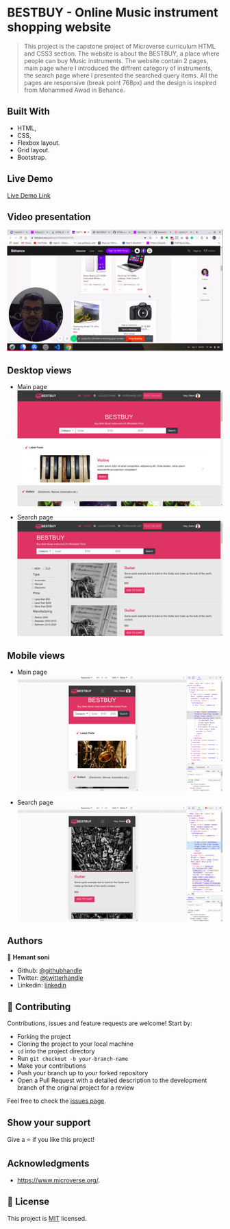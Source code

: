 # BESTBUY - Online Music instrument shopping website

> This project is the capstone project of Microverse curriculum HTML and CSS3 section. The website is about the BESTBUY, a place where people can buy Music instruments. The website contain 2 pages, main page where I introduced the diffrent category of instruments, the search page where I presented the searched query items. All the pages are responsive (break point 768px) and the design is inspired from Mohammed Awad in Behance.


## Built With

- HTML,
- CSS,
- Flexbox layout.
- Grid layout.
- Bootstrap.

## Live Demo

[Live Demo Link](https://rawcdn.githack.com/hemant-soni-vst-au4/bestbuy/6c4cc017da20b382fc16b69238cc85e8ff40ae49/index.html)


## Video presentation

[![Video](./images/video.png)](https://www.loom.com/share/601f07f30f4545559cfe2bc92fa4a839)

## Desktop views

- Main page
![screenshot](./images/Screenshot1.png) 

- Search page
![screenshot](./images/Screenshot2.png)


## Mobile views

- Main page
![screenshot](./images/home.png)

- Search page
![screenshot](./images/search.png)


## Authors

👤 **Hemant soni**

- Github: [@githubhandle](https://github.com/hemant-soni-vst-au4)
- Twitter: [@twitterhandle](https://twitter.com/abdelperez11)
- Linkedin: [linkedin](https://www.linkedin.com/in/hemant-soni-97427b193/)

## 🤝 Contributing

Contributions, issues and feature requests are welcome! Start by:

* Forking the project
* Cloning the project to your local machine
* `cd` into the project directory
* Run `git checkout -b your-branch-name`
* Make your contributions
* Push your branch up to your forked repository
* Open a Pull Request with a detailed description to the development branch of the original project for a review

Feel free to check the [issues page](issues/).

## Show your support

Give a ⭐️ if you like this project!

## Acknowledgments

- https://www.microverse.org/.


## 📝 License

This project is [MIT](lic.url) licensed.